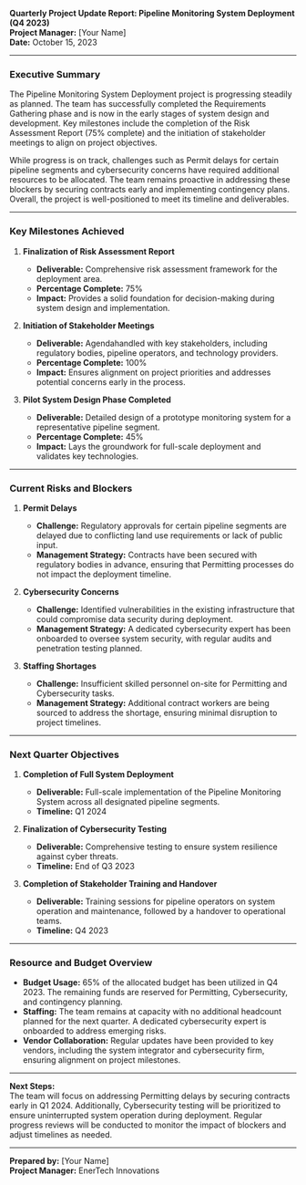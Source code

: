 

**Quarterly Project Update Report: Pipeline Monitoring System Deployment (Q4 2023)**  
**Project Manager:** [Your Name]  
**Date:** October 15, 2023  

---

### **Executive Summary**

The Pipeline Monitoring System Deployment project is progressing steadily as planned. The team has successfully completed the Requirements Gathering phase and is now in the early stages of system design and development. Key milestones include the completion of the Risk Assessment Report (75% complete) and the initiation of stakeholder meetings to align on project objectives.  

While progress is on track, challenges such as Permit delays for certain pipeline segments and cybersecurity concerns have required additional resources to be allocated. The team remains proactive in addressing these blockers by securing contracts early and implementing contingency plans. Overall, the project is well-positioned to meet its timeline and deliverables.

---

### **Key Milestones Achieved**

1. **Finalization of Risk Assessment Report**  
   - **Deliverable:** Comprehensive risk assessment framework for the deployment area.  
   - **Percentage Complete:** 75%  
   - **Impact:** Provides a solid foundation for decision-making during system design and implementation.

2. **Initiation of Stakeholder Meetings**  
   - **Deliverable:** Agendahandled with key stakeholders, including regulatory bodies, pipeline operators, and technology providers.  
   - **Percentage Complete:** 100%  
   - **Impact:** Ensures alignment on project priorities and addresses potential concerns early in the process.

3. **Pilot System Design Phase Completed**  
   - **Deliverable:** Detailed design of a prototype monitoring system for a representative pipeline segment.  
   - **Percentage Complete:** 45%  
   - **Impact:** Lays the groundwork for full-scale deployment and validates key technologies.

---

### **Current Risks and Blockers**

1. **Permit Delays**  
   - **Challenge:** Regulatory approvals for certain pipeline segments are delayed due to conflicting land use requirements or lack of public input.  
   - **Management Strategy:** Contracts have been secured with regulatory bodies in advance, ensuring that Permitting processes do not impact the deployment timeline.

2. **Cybersecurity Concerns**  
   - **Challenge:** Identified vulnerabilities in the existing infrastructure that could compromise data security during deployment.  
   - **Management Strategy:** A dedicated cybersecurity expert has been onboarded to oversee system security, with regular audits and penetration testing planned.

3. **Staffing Shortages**  
   - **Challenge:** Insufficient skilled personnel on-site for Permitting and Cybersecurity tasks.  
   - **Management Strategy:** Additional contract workers are being sourced to address the shortage, ensuring minimal disruption to project timelines.

---

### **Next Quarter Objectives**

1. **Completion of Full System Deployment**  
   - **Deliverable:** Full-scale implementation of the Pipeline Monitoring System across all designated pipeline segments.  
   - **Timeline:** Q1 2024  

2. **Finalization of Cybersecurity Testing**  
   - **Deliverable:** Comprehensive testing to ensure system resilience against cyber threats.  
   - **Timeline:** End of Q3 2023  

3. **Completion of Stakeholder Training and Handover**  
   - **Deliverable:** Training sessions for pipeline operators on system operation and maintenance, followed by a handover to operational teams.  
   - **Timeline:** Q4 2023  

---

### **Resource and Budget Overview**

- **Budget Usage:** 65% of the allocated budget has been utilized in Q4 2023. The remaining funds are reserved for Permitting, Cybersecurity, and contingency planning.
- **Staffing:** The team remains at capacity with no additional headcount planned for the next quarter. A dedicated cybersecurity expert is onboarded to address emerging risks.
- **Vendor Collaboration:** Regular updates have been provided to key vendors, including the system integrator and cybersecurity firm, ensuring alignment on project milestones.

---

**Next Steps:**  
The team will focus on addressing Permitting delays by securing contracts early in Q1 2024. Additionally, Cybersecurity testing will be prioritized to ensure uninterrupted system operation during deployment. Regular progress reviews will be conducted to monitor the impact of blockers and adjust timelines as needed.

---

**Prepared by:** [Your Name]  
**Project Manager:** EnerTech Innovations
